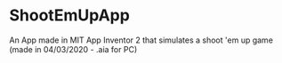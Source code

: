 # ShootEmUpApp
An App made in MIT App Inventor 2 that simulates a shoot 'em up game (made in 04/03/2020 - .aia for PC)
